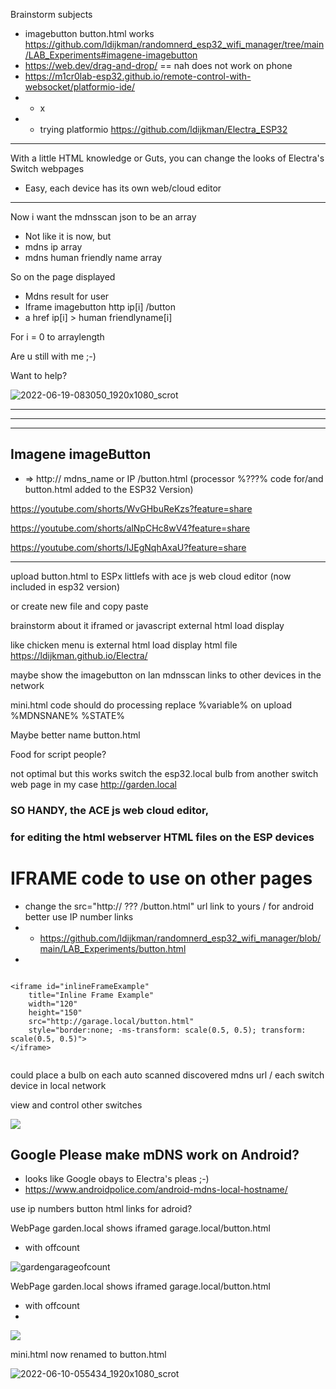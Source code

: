 Brainstorm subjects
- imagebutton button.html works  https://github.com/ldijkman/randomnerd_esp32_wifi_manager/tree/main/LAB_Experiments#imagene-imagebutton
- https://web.dev/drag-and-drop/ == nah does not work on phone
- https://m1cr0lab-esp32.github.io/remote-control-with-websocket/platformio-ide/
- - x
- - trying platformio https://github.com/ldijkman/Electra_ESP32 


---

With a little HTML knowledge or Guts, you can change the looks of Electra's Switch webpages
- Easy, each device has its own web/cloud editor

---

Now i want the mdnsscan json to be an array
- Not like it is now,  but
- mdns ip array
- mdns human friendly name array

So on the page displayed
- Mdns result for user 
- Iframe imagebutton http ip[i] /button
- a href ip[i] > human friendlyname[i]

For i = 0 to arraylength

Are u still with me ;-)

Want to help?

![2022-06-19-083050_1920x1080_scrot](https://user-images.githubusercontent.com/45427770/174468844-1980ec65-92b2-4e38-9028-4abc4ca9b102.png)


-----
-----
-----










## Imagene imageButton 
- => http:// mdns_name or IP /button.html     (processor %???% code for/and button.html added to the ESP32 Version)

https://youtube.com/shorts/WvGHbuReKzs?feature=share

https://youtube.com/shorts/alNpCHc8wV4?feature=share

https://youtube.com/shorts/IJEgNqhAxaU?feature=share

---

upload button.html to ESPx littlefs with ace js web cloud editor (now included in esp32 version)

or create new file and copy paste

brainstorm about it iframed or javascript external html load display

like chicken menu is external html load display html file https://ldijkman.github.io/Electra/

maybe show the imagebutton on lan mdnsscan links to other devices in the network

mini.html code should do processing replace %variable% on upload %MDNSNANE% %STATE%

Maybe better name button.html

Food for script people?

not optimal but this works switch the esp32.local bulb from another switch web page in my case http://garden.local

### SO HANDY, the ACE js web cloud editor, 
### for editing the html webserver HTML files on the ESP devices

# IFRAME code to use on other pages
- change the src="http:// ??? /button.html" url link to yours / for android better use IP number links
- - https://github.com/ldijkman/randomnerd_esp32_wifi_manager/blob/main/LAB_Experiments/button.html
- 
```

<iframe id="inlineFrameExample"
    title="Inline Frame Example"
    width="120"
    height="150"
    src="http://garage.local/button.html"
    style="border:none; -ms-transform: scale(0.5, 0.5); transform: scale(0.5, 0.5)">
</iframe>


```
could place a bulb on each auto scanned discovered mdns url / each switch device in local network

view and control other switches

<img src="https://raw.githubusercontent.com/ldijkman/randomnerd_esp32_wifi_manager/main/LAB_Experiments/Screenshot_20220618-121223_Chrome.jpg">

## Google Please make mDNS work on Android?
- looks like Google obays to Electra's pleas ;-)
- https://www.androidpolice.com/android-mdns-local-hostname/

use ip numbers button html links for adroid?

WebPage garden.local shows iframed  garage.local/button.html
- with offcount

![gardengarageofcount](https://user-images.githubusercontent.com/45427770/173191132-4e1b9e95-3e7f-4f09-8a1f-92ee9828baff.png)

WebPage garden.local shows iframed  garage.local/button.html
- with offcount
- 
<img src="https://github.com/ldijkman/randomnerd_esp32_wifi_manager/blob/main/LAB_Experiments/ezgif-5-3d39d5ded4.gif">


mini.html now renamed to button.html

![2022-06-10-055434_1920x1080_scrot](https://user-images.githubusercontent.com/45427770/172987181-66d4457b-6e56-4e80-920a-842d08b8682b.png)
